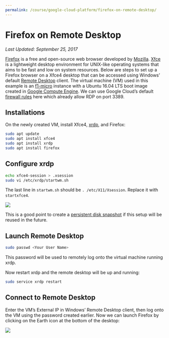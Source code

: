 ```yaml
---
permalink: /course/google-cloud-platform/firefox-on-remote-desktop/
---
```

# Firefox on Remote Desktop

*Last Updated: September 25, 2017*

[Firefox](https://www.mozilla.org/en-US/firefox/) is a free and open-source web browser developed by [Mozilla](https://www.mozilla.org/en-US/about/). [Xfce](https://xfce.org/) is a lightweight desktop environment for UNIX-like operating systems that aims to be fast and low on system resources. Below are steps to set up a Firefox browser on a Xfce4 desktop that can be accessed using Windows’ default [Remote Desktop](https://support.microsoft.com/en-hk/instantanswers/ff521c86-2803-4bc0-a5da-7df445788eb9/how-to-use-remote-desktop) client. The virtual machine (VM) used in this example is an [f1-micro](https://cloud.google.com/compute/pricing#predefined_machine_types) instance with a Ubuntu 16.04 LTS boot image created in [Google Compute Engine](https://cloud.google.com/compute/). We can use Google Cloud’s default [firewall rules](https://console.cloud.google.com/networking/firewalls/) here which already allow RDP on port 3389.

## Installations

On the newly created VM, install Xfce4, [xrdp](http://www.xrdp.org/), and Firefox:

```bash
sudo apt update
sudo apt install xfce4
sudo apt install xrdp
sudo apt install firefox
```

## Configure xrdp

```bash
echo xfce4-session > .xsession
sudo vi /etc/xrdp/startwm.sh
```

The last line in `startwm.sh` should be `. /etc/X11/Xsession`. Replace it with `startxfce4`.

![](http://realai.org/course/google-cloud-platform/firefox-on-remote-desktop-1.png)

This is a good point to create a [persistent disk snapshot](https://cloud.google.com/compute/docs/disks/create-snapshots) if this setup will be reused in the future.

## Launch Remote Desktop

```bash
sudo passwd <Your User Name>
```

This password will be used to remotely log onto the virtual machine running xrdp.

Now restart xrdp and the remote desktop will be up and running:

```bash
sudo service xrdp restart
```

## Connect to Remote Desktop

Enter the VM’s External IP in Windows’ Remote Desktop client, then log onto the VM using the password created earlier. Now we can launch Firefox by clicking on the Earth icon at the bottom of the desktop:

![](http://realai.org/course/google-cloud-platform/firefox-on-remote-desktop-2.png)

